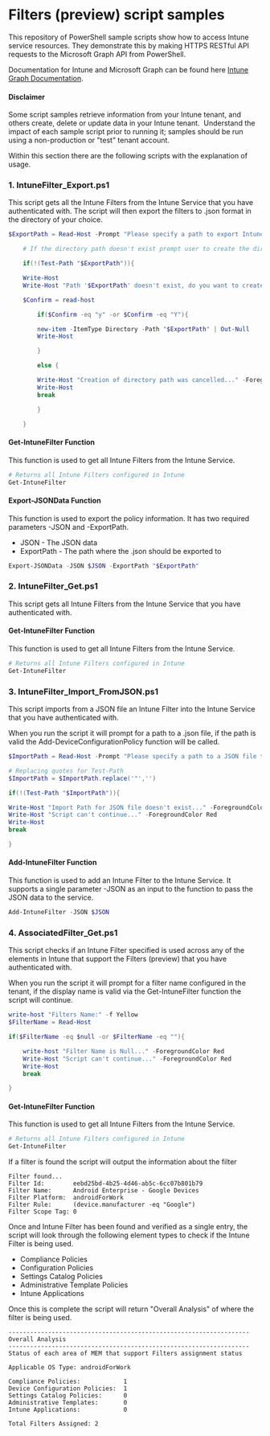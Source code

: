# Filters (preview) script samples

This repository of PowerShell sample scripts show how to access Intune service resources.  They demonstrate this by making HTTPS RESTful API requests to the Microsoft Graph API from PowerShell.

Documentation for Intune and Microsoft Graph can be found here [Intune Graph Documentation](https://learn.microsoft.com/graph/api/resources/intune-graph-overview).

#### Disclaimer
Some script samples retrieve information from your Intune tenant, and others create, delete or update data in your Intune tenant.  Understand the impact of each sample script prior to running it; samples should be run using a non-production or "test" tenant account. 

Within this section there are the following scripts with the explanation of usage.

### 1. IntuneFilter_Export.ps1
This script gets all the Intune Filters from the Intune Service that you have authenticated with. The script will then export the filters to .json format in the directory of your choice.

```PowerShell
$ExportPath = Read-Host -Prompt "Please specify a path to export Intune Filters to e.g. C:\IntuneOutput"

    # If the directory path doesn't exist prompt user to create the directory

    if(!(Test-Path "$ExportPath")){

    Write-Host
    Write-Host "Path '$ExportPath' doesn't exist, do you want to create this directory? Y or N?" -ForegroundColor Yellow

    $Confirm = read-host

        if($Confirm -eq "y" -or $Confirm -eq "Y"){

        new-item -ItemType Directory -Path "$ExportPath" | Out-Null
        Write-Host

        }

        else {

        Write-Host "Creation of directory path was cancelled..." -ForegroundColor Red
        Write-Host
        break

        }

    }
```

#### Get-IntuneFilter Function
This function is used to get all Intune Filters from the Intune Service.

```PowerShell
# Returns all Intune Filters configured in Intune
Get-IntuneFilter
```

#### Export-JSONData Function
This function is used to export the policy information. It has two required parameters -JSON and -ExportPath.

+ JSON - The JSON data
+ ExportPath - The path where the .json should be exported to

```PowerShell
Export-JSONData -JSON $JSON -ExportPath "$ExportPath"
```

### 2. IntuneFilter_Get.ps1
This script gets all Intune Filters from the Intune Service that you have authenticated with.

#### Get-IntuneFilter Function
This function is used to get all Intune Filters from the Intune Service.

```PowerShell
# Returns all Intune Filters configured in Intune
Get-IntuneFilter
```

### 3. IntuneFilter_Import_FromJSON.ps1
This script imports from a JSON file an Intune Filter into the Intune Service that you have authenticated with.

When you run the script it will prompt for a path to a .json file, if the path is valid the Add-DeviceConfigurationPolicy function will be called.

```PowerShell
$ImportPath = Read-Host -Prompt "Please specify a path to a JSON file to import data from e.g. C:\IntuneOutput\Policies\policy.json"

# Replacing quotes for Test-Path
$ImportPath = $ImportPath.replace('"','')

if(!(Test-Path "$ImportPath")){

Write-Host "Import Path for JSON file doesn't exist..." -ForegroundColor Red
Write-Host "Script can't continue..." -ForegroundColor Red
Write-Host
break

}
```

#### Add-IntuneFilter Function
This function is used to add an Intune Filter to the Intune Service. It supports a single parameter -JSON as an input to the function to pass the JSON data to the service.

```PowerShell
Add-IntuneFilter -JSON $JSON
```

### 4. AssociatedFilter_Get.ps1
This script checks if an Intune Filter specified is used across any of the elements in Intune that support the Filters (preview) that you have authenticated with.

When you run the script it will prompt for a filter name configured in the tenant, if the display name is valid via the Get-IntuneFilter function the script will continue.

```PowerShell
write-host "Filters Name:" -f Yellow
$FilterName = Read-Host

if($FilterName -eq $null -or $FilterName -eq ""){

    write-host "Filter Name is Null..." -ForegroundColor Red
    Write-Host "Script can't continue..." -ForegroundColor Red
    Write-Host
    break

}
```
#### Get-IntuneFilter Function
This function is used to get all Intune Filters from the Intune Service.

```PowerShell
# Returns all Intune Filters configured in Intune
Get-IntuneFilter
```

If a filter is found the script will output the information about the filter
```
Filter found...
Filter Id:        eebd25bd-4b25-4d46-ab5c-6cc07b801b79
Filter Name:      Android Enterprise - Google Devices
Filter Platform:  androidForWork
Filter Rule:      (device.manufacturer -eq "Google")
Filter Scope Tag: 0
```

Once and Intune Filter has been found and verified as a single entry, the script will look through the following element types to check if the Intune Filter is being used.

- Compliance Policies
- Configuration Policies
- Settings Catalog Policies
- Administrative Template Policies
- Intune Applications

Once this is complete the script will return "Overall Analysis" of where the filter is being used.
```
-------------------------------------------------------------------
Overall Analysis
-------------------------------------------------------------------
Status of each area of MEM that support Filters assignment status

Applicable OS Type: androidForWork

Compliance Policies:            1
Device Configuration Policies:  1
Settings Catalog Policies:      0
Administrative Templates:       0
Intune Applications:            0

Total Filters Assigned: 2
```
